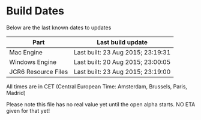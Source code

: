 # Build Dates

Below are the last known dates to updates

Part | Last build update
-----|-----
Mac Engine | Last built: 23 Aug 2015; 23:19:31
Windows Engine | Last built: 20 Aug 2015; 23:00:05
JCR6 Resource Files | Last built: 23 Aug 2015; 23:19:00
All times are in CET (Central European Time: Amsterdam, Brussels, Paris, Madrid)


Please note this file has no real value yet until the open alpha starts. NO ETA given for that yet!
